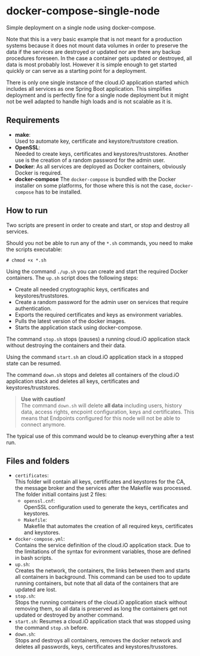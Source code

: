 # docker-compose-single-node

Simple deployment on a single node using docker-compose. 

Note that this is a very basic example that is not meant for a production systems because it does not mount data volumes in order to preserve the data if the 
services are destroyed or updated nor are there any backup procedures foreseen. In the case a container gets updated or destroyed, all data is most probably 
lost. However it is simple enough to get started quickly or can serve as a  starting point for a deployment.

There is only one single instance of the cloud.iO application started which includes all services as one Spring Boot application. This simplifies deployment 
and is perfectly fine for a single node deployment but it might not be well adapted to handle high loads and is not scalable as it is.

## Requirements

- **make**:  
  Used to automate key, certificate and keystore/truststore creation.
- **OpenSSL**:  
  Needed to create keys, certificates and keystores/truststores. Another use is the creation of a random password for the admin user.
- **Docker**:
  As all services are deployed as Docker containers, obviously Docker is required.
- **docker-compose**
  The `docker-compose` is bundled with the Docker installer on some platforms, for those where this is not the case, `docker-compose` has to be installed.

## How to run

Two scripts are present in order to create and start, or stop and destroy all services.

Should you not be able to run any of the `*.sh` commands, you need to make the scripts executable:

    # chmod +x *.sh

Using the command `./up.sh` you can create and start the required Docker containers. The `up.sh` script does the following steps:

- Create all needed cryptographic keys, certificates and keystores/truststores.
- Create a random password for the admin user on services that require authentication.
- Exports the required certificates and keys as environment variables.
- Pulls the latest version of the docker images.
- Starts the application stack using docker-compose.

The command `stop.sh` stops (pauses) a running cloud.iO application stack without destroying the containers and their data.

Using the command `start.sh` an cloud.iO application stack in a stopped state can be resumed.

The command `down.sh` stops and deletes all containers of the cloud.iO application stack and deletes all keys, certificates and keystores/truststores. 

> **Use with caution!**  
> The command `down.sh` will delete **all data** including users, history data, access rights, encpoint configuration, keys and certificates. This means that 
> Endpoints configured for this node will not be able to connect anymore.

The typical use of this command would be to cleanup everything after a test run.

## Files and folders

- `certificates`:  
This folder will contain all  keys, certificates and keystores for the CA, the message broker and the services after the Makefile was processed.  
The folder initiall contains just 2 files: 
  - `openssl.cnf`:  
    OpenSSL configuration used to generate the keys, certificates and keystores.
  - `Makefile`:  
    Makefile that automates the creation of all required keys, certificates and keystores.  
- `docker-compose.yml`:  
  Contains the service definition of the cloud.iO application stack. Due to the limitations of the syntax for evironment variables, those are defined in bash 
  scripts.
- `up.sh`:  
  Creates the network, the containers, the links between them and starts all containers in background. This command can be used too to update running 
  containers, but note that all data of the containers that are updated are lost.
- `stop.sh`:  
  Stops the running containers of the cloud.iO application stack without removing them, so all data is preserved as long the containers get not updated or 
  destroyed by another command.
- `start.sh`:
  Resumes a cloud.iO application stack that was stopped using the command `stop.sh` before.
- `down.sh`:  
  Stops and destroys all containers, removes the docker network and deletes all passwords, keys, certificates and keystores/trusstores.
